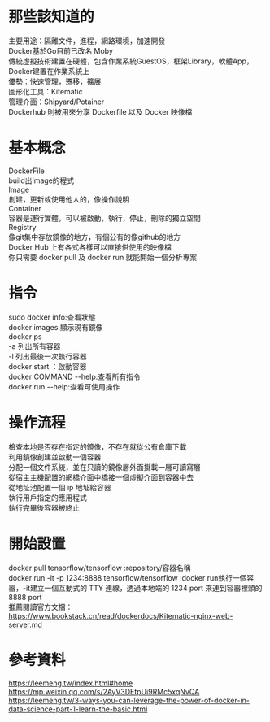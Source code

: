 # 那些該知道的  
主要用途：隔離文件，進程，網路環境，加速開發  
Docker基於Go目前已改名 Moby  
傳統虛擬技術建置在硬體，包含作業系統GuestOS，框架Library，軟體App，Docker建置在作業系統上  
優勢：快速管理，遷移，擴展  
圖形化工具：Kitematic   
管理介面：Shipyard/Potainer  
Dockerhub 則被用來分享 Dockerfile 以及 Docker 映像檔  

# 基本概念  
DockerFile  
build出Image的程式  
Image  
創建，更新或使用他人的，像操作說明    
Container  
容器是運行實體，可以被啟動，執行，停止，刪除的獨立空間  
Registry  
像git集中存放鏡像的地方，有個公有的像github的地方  
Docker Hub 上有各式各樣可以直接供使用的映像檔  
你只需要 docker pull 及 docker run 就能開始一個分析專案  


# 指令  
sudo docker info:查看狀態  
docker images:顯示現有鏡像  
docker ps  
-a 列出所有容器  
-l 列出最後一次執行容器  
docker start ：啟動容器  
docker COMMAND --help:查看所有指令  
docker run --help:查看可使用操作  

# 操作流程  
檢查本地是否存在指定的鏡像，不存在就從公有倉庫下載  
利用鏡像創建並啟動一個容器  
分配一個文件系統，並在只讀的鏡像層外面掛載一層可讀寫層  
從宿主主機配置的網橋介面中橋接一個虛擬介面到容器中去  
從地址池配置一個 ip 地址給容器  
執行用戶指定的應用程式  
執行完畢後容器被終止  

# 開始設置  
docker pull tensorflow/tensorflow :repository/容器名稱  
docker run -it -p 1234:8888 tensorflow/tensorflow :docker run執行一個容器，-it建立一個互動式的 TTY 連線，透過本地端的 1234 port 來連到容器裡頭的 8888 port  
推薦閱讀官方文檔：  
https://www.bookstack.cn/read/dockerdocs/Kitematic-nginx-web-server.md  

# 參考資料  
https://leemeng.tw/index.html#home  
https://mp.weixin.qq.com/s/2AyV3DEtpUi9RMc5xqNvQA  
https://leemeng.tw/3-ways-you-can-leverage-the-power-of-docker-in-data-science-part-1-learn-the-basic.html  
